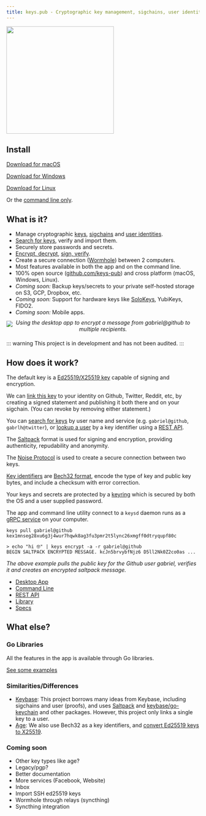 ```yaml
---
title: keys.pub - Cryptographic key management, sigchains, user identities, signing, encryption, password manager.
---
```


<img src="./logo.png" width="280"/>

## Install

[Download for macOS](https://github.com/keys-pub/app/releases/download/v0.0.36/Keys-0.0.36.dmg)

[Download for Windows](https://github.com/keys-pub/app/releases/download/v0.0.36/Keys-0.0.36.msi)

[Download for Linux](https://github.com/keys-pub/app/releases/download/v0.0.36/Keys-0.0.36.AppImage)

Or the [command line only](/docs/cli/install.md).

## What is it?

- Manage cryptographic [keys](/docs/specs/keys.md), [sigchains](/docs/specs/sigchain.md) and [user identities](/docs/specs/user.md).
- [Search for keys](/docs/restapi/user.md#get-user-search), verify and import them.
- Securely store passwords and secrets.
- [Encrypt, decrypt](/docs/cli/encrypt.md), [sign, verify](/docs/cli/sign.md).
- Create a secure connection ([Wormhole](/docs/specs/wormhole.html)) between 2 computers.
- Most features available in both the app and on the command line.
- 100% open source ([github.com/keys-pub](http://github.com/keys-pub)) and cross platform (macOS, Windows, Linux).
- _Coming soon:_ Backup keys/secrets to your private self-hosted storage on S3, GCP, Dropbox, etc.
- _Coming soon:_ Support for hardware keys like [SoloKeys](https://solokeys.com/), YubiKeys, FIDO2.
- _Coming soon:_ Mobile apps.

<img src="./app-encrypt.jpg"/>

<div style="margin-top: -20px; margin-bottom: 20px; font-style: italic; text-align: center">Using the desktop app to encrypt a message from gabriel@github to multiple recipients.</div>

::: warning
This project is in development and has not been audited.
:::

## How does it work?

The default key is a [Ed25519/X25519 key](/docs/specs/keys.md) capable of signing and encryption.

We can [link this key](/docs/specs/user.md) to your identity on Github, Twitter, Reddit, etc, by creating a signed statement and publishing it both there and on your sigchain. (You can revoke by removing either statement.)

You can [search for keys](/docs/restapi/user.md#get-user-search) by user name and service (e.g. `gabriel@github`, `gabrlh@twitter`), or [lookup a user](/docs/restapi/user.md#get-user-kid) by a key identifier using a [REST API](/docs/restapi-index).

The [Saltpack](https://saltpack.org) format is used for signing and encryption, providing authenticity, repudability and anonymity.

The [Noise Protocol](https://noiseprotocol.org/) is used to create a secure connection between two keys.

[Key identifiers](/docs/specs/kid.md) are [Bech32 format](https://github.com/bitcoin/bips/blob/master/bip-0173.mediawiki), encode the type of key and public key bytes, and include a checksum with error correction.

Your keys and secrets are protected by a [keyring](/docs/specs/keyring.md) which is secured by both the OS and a user supplied password.

The app and command line utility connect to a `keysd` daemon runs as a [gRPC service](/docs/specs/service.md) on your computer.

```shell
keys pull gabriel@github
kex1mnseg28xu6g3j4wur7hqwk8ag3fu3pmr2t5lync26xmgff0dtryqupf80c

> echo "hi 🤓" | keys encrypt -a -r gabriel@github
BEGIN SALTPACK ENCRYPTED MESSAGE. kcJn5brvybfNjz6 D5ll2Nk0Z2co0as ...
```

_The above example pulls the public key for the Github user gabriel, verifies it and creates an encrypted saltpack message._

- [Desktop App](/docs/desktop/install.md)
- [Command Line](/docs/cli-index.md)
- [REST API](/docs/restapi-index.md)
- [Library](/docs/lib-index.md)
- [Specs](/docs/specs-index.md)

## What else?

### Go Libraries

All the features in the app is available through Go libraries.

[See some examples](/docs/lib-index.md)

### Similarities/Differences

- [Keybase](https://keybase.io): This project borrows many ideas from Keybase, including sigchains and user (proofs), and uses [Saltpack](https://saltpack.org) and [keybase/go-keychain](https://github.com/keybase/go-keychain) and other packages.
  However, this project only links a single key to a user.
- [Age](https://github.com/FiloSottile/age): We also use Bech32 as a key identifiers, and [convert Ed25519 keys to X25519](https://blog.filippo.io/using-ed25519-keys-for-encryption/).

### Coming soon

- Other key types like age?
- Legacy/pgp?
- Better documentation
- More services (Facebook, Website)
- Inbox
- Import SSH ed25519 keys
- Wormhole through relays (syncthing)
- Syncthing integration
